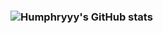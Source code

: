 ### ![Humphryyy's GitHub stats](https://github-readme-stats.vercel.app/api?username=Humphryyy&show_icons=true&theme=radical&count_private=true&hide=stars,prs,issues)

